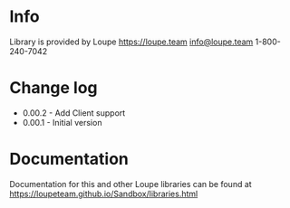 # Info

Library is provided by Loupe
https://loupe.team
info@loupe.team
1-800-240-7042

# Change log

 - 0.00.2 - Add Client support
 - 0.00.1 - Initial version

# Documentation

Documentation for this and other Loupe libraries can be found at https://loupeteam.github.io/Sandbox/libraries.html
